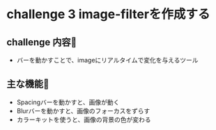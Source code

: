 # challenge 3 image-filterを作成する
## challenge 内容📒
- バーを動かすことで、imageにリアルタイムで変化を与えるツール


## 主な機能🔧
- Spacingバーを動かすと、画像が動く
- Blurバーを動かすと、画像のフォーカスをずらす
- カラーキットを使うと、画像の背景の色が変わる

